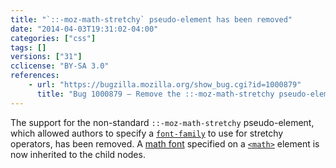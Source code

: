 ```yaml
---
title: "`::-moz-math-stretchy` pseudo-element has been removed"
date: "2014-04-03T19:31:02-04:00"
categories: ["css"]
tags: []
versions: ["31"]
cclicense: "BY-SA 3.0"
references:
    - url: "https://bugzilla.mozilla.org/show_bug.cgi?id=1000879"
      title: "Bug 1000879 – Remove the ::-moz-math-stretchy pseudo-element."
---
```

The support for the non-standard `::-moz-math-stretchy` pseudo-element, which allowed authors to specify a [`font-family`](https://developer.mozilla.org/docs/Web/CSS/font-family) to use for stretchy operators, has been removed. A [math font](https://developer.mozilla.org/docs/Mozilla/MathML_Project/Fonts) specified on a [`<math>`](https://developer.mozilla.org/docs/Web/HTML/Element/math) element is now inherited to the child nodes.

